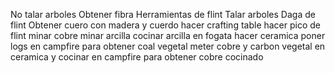 No talar arboles
Obtener fibra
Herramientas de flint
Talar arboles
Daga de flint
Obtener cuero
con madera y cuerdo hacer crafting table
hacer pico de flint
minar cobre
minar arcilla
cocinar arcilla en fogata
hacer ceramica
poner logs en campfire para obtener coal vegetal
meter cobre y carbon vegetal en ceramica y cocinar en campfire para obtener cobre cocinado